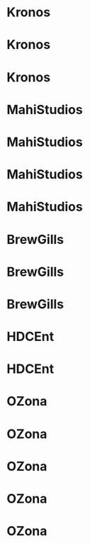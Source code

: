 # Kronos
# Kronos
# Kronos
# MahiStudios
# MahiStudios
# MahiStudios
# MahiStudios
# BrewGills
# BrewGills
# BrewGills
# HDCEnt
# HDCEnt
# OZona
# OZona
# OZona
# OZona
# OZona
